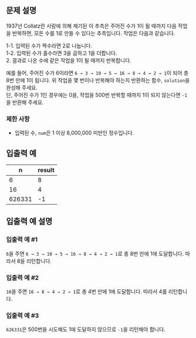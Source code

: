 ## 문제 설명

1937년 Collatz란 사람에 의해 제기된 이 추측은 주어진 수가 1이 될 때까지 다음 작업을 반복하면, 모든 수를 1로 만들 수 있다는 추측입니다. 작업은 다음과 같습니다.

1-1. 입력된 수가 짝수라면 2로 나눕니다.  
1-2. 입력된 수가 홀수라면 3을 곱하고 1을 더합니다.  
2. 결과로 나온 수에 같은 작업을 1이 될 때까지 반복합니다.

예를 들어, 주어진 수가 6이라면 `6 → 3 → 10 → 5 → 16 → 8 → 4 → 2 → 1`이 되어 총 8번 만에 1이 됩니다. 위 작업을 몇 번이나 반복해야 하는지 반환하는 함수, `solution`을 완성해 주세요.  
단, 주어진 수가 1인 경우에는 0을, 작업을 500번 반복할 때까지 1이 되지 않는다면 `-1`을 반환해 주세요.

### 제한 사항
- 입력된 수, `num`은 1 이상 8,000,000 미만인 정수입니다.

## 입출력 예

| n        | result |
|----------|--------|
| 6        | 8      |
| 16       | 4      |
| 626331   | -1     |

## 입출력 예 설명

### 입출력 예 #1
`6`을 주면 `6 → 3 → 10 → 5 → 16 → 8 → 4 → 2 → 1`로 총 8번 만에 1에 도달합니다. 따라서 8을 리턴합니다.

### 입출력 예 #2
`16`을 주면 `16 → 8 → 4 → 2 → 1`로 총 4번 만에 1에 도달합니다. 따라서 4를 리턴합니다.

### 입출력 예 #3
`626331`은 500번을 시도해도 1에 도달하지 않으므로 `-1`을 리턴해야 합니다.
